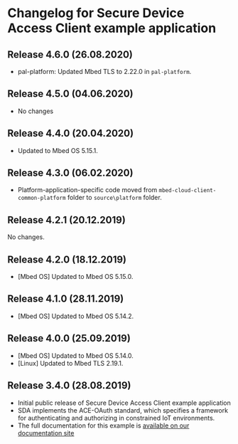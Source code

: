 # Changelog for Secure Device Access Client example application

## Release 4.6.0 (26.08.2020)

* pal-platform: Updated Mbed TLS to 2.22.0 in `pal-platform`.

## Release 4.5.0 (04.06.2020)

* No changes

## Release 4.4.0 (20.04.2020)

* Updated to Mbed OS 5.15.1.

## Release 4.3.0 (06.02.2020)

* Platform-application-specific code moved from `mbed-cloud-client-common-platform` folder to `source\platform` folder.

## Release 4.2.1 (20.12.2019)

No changes.

## Release 4.2.0 (18.12.2019)

* [Mbed OS] Updated to Mbed OS 5.15.0.

## Release 4.1.0 (28.11.2019) 

* [Mbed OS] Updated to Mbed OS 5.14.2.

## Release 4.0.0 (25.09.2019)

* [Mbed OS] Updated to Mbed OS 5.14.0.
* [Linux] Updated to Mbed TLS 2.19.1. 

## Release 3.4.0 (28.08.2019)

* Initial public release of Secure Device Access Client example application
* SDA implements the ACE-OAuth standard, which specifies a framework for authenticating and authorizing in constrained IoT environments.
* The full documentation for this example is [available on our documentation site](https://www.pelion.com/docs/device-management/current/device-management/tutorial-sda-demo.html)

